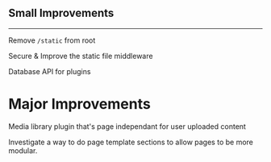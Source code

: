## Small Improvements
---
Remove `/static` from root

Secure & Improve the static file middleware

Database API for plugins

# Major Improvements

Media library plugin that's page independant for user uploaded content

Investigate a way to do page template sections to allow pages to be more modular.

